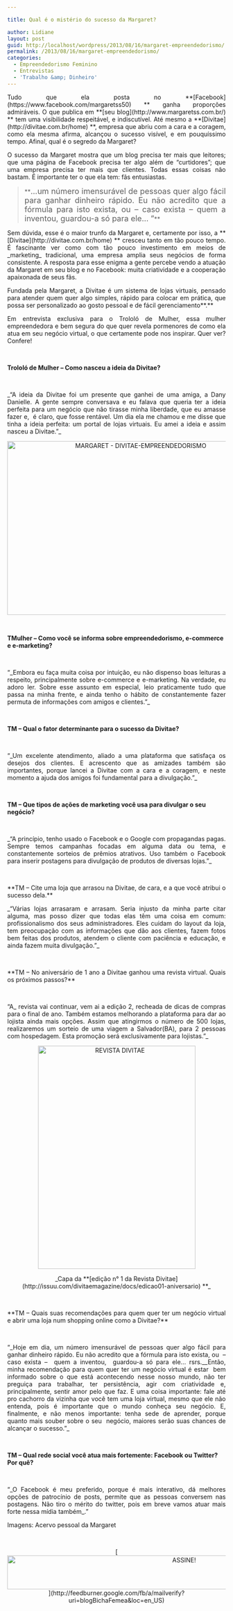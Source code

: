 ```yaml
---

title: Qual é o mistério do sucesso da Margaret?

author: Lidiane
layout: post
guid: http://localhost/wordpress/2013/08/16/margaret-empreendedorismo/
permalink: /2013/08/16/margaret-empreendedorismo/
categories:
  - Empreendedorismo Feminino
  - Entrevistas
  - 'Trabalho &amp; Dinheiro'
---
```

<p style="text-align: justify;">
  Tudo que ela posta no **[Facebook](https://www.facebook.com/margaretss50) ** ganha proporções admiráveis. O que publica em **[seu blog](http://www.margaretss.com.br/) ** tem uma visibilidade respeitável, e indiscutível. Até mesmo a **[Divitae](http://divitae.com.br/home) **, empresa que abriu com a cara e a coragem, como ela mesma afirma, alcançou o sucesso visível, e em pouquíssimo tempo. Afinal, qual é o segredo da Margaret?
</p>

<p style="text-align: justify;" align="justify">
  O sucesso da Margaret mostra que um blog precisa ter mais que leitores; que uma página de Facebook precisa ter algo além de “curtidores”; que uma empresa precisa ter mais que clientes. Todas essas coisas não bastam. É importante ter o que ela tem: fãs entusiastas.
</p>

> <p align="justify">
>   **<span style="font-size: large;">…um número imensurável de pessoas quer algo fácil para ganhar dinheiro rápido. Eu não acredito que a fórmula para isto exista, ou &#8211; caso exista &#8211; quem a inventou, guardou-a só para ele&#8230; “</span>**
> </p>

<p align="justify">
  Sem dúvida, esse é o maior trunfo da Margaret e, certamente por isso, a **[Divitae](http://divitae.com.br/home) ** cresceu tanto em tão pouco tempo. É fascinante ver como com tão pouco investimento em meios de _marketing_ tradicional, uma empresa amplia seus negócios de forma consistente. A resposta para esse enigma a gente percebe vendo a atuação da Margaret em seu blog e no Facebook: muita criatividade e a cooperação apaixonada de seus fãs.
</p>

<p align="justify">
  Fundada pela Margaret, a Divitae é um sistema de lojas virtuais, pensado para atender quem quer algo simples, rápido para colocar em prática, que possa ser personalizado ao gosto pessoal e de fácil gerenciamento**.**
</p>

<p align="justify">
  Em entrevista exclusiva para o Trololó de Mulher, essa mulher empreendedora e bem segura do que quer revela pormenores de como ela atua em seu negócio virtual, o que certamente pode nos inspirar. Quer ver? Confere!
</p>

&nbsp;

**Trololó de Mulher &#8211; Como nasceu a ideia da Divitae?**

&nbsp;

<p align="justify">
  _“A ideia da Divitae foi um presente que ganhei de uma amiga, a Dany Danielle. A gente sempre conversava e eu falava que queria ter a ideia perfeita para um negócio que não tirasse minha liberdade, que eu amasse fazer e,  é claro, que fosse rentável. Um dia ela me chamou e me disse que tinha a ideia perfeita: um portal de lojas virtuais. Eu amei a ideia e assim nasceu a Divitae.”_
</p>

<p align="center">
  <a href="http://www.trololodemulher.com.br/blog/wp-content/uploads/2013/08/MARGARET-DIVITAE-EMPREENDEDORISMO.jpg"><img class="alignnone size-full wp-image-9695" src="http://www.trololodemulher.com.br/blog/wp-content/uploads/2013/08/MARGARET-DIVITAE-EMPREENDEDORISMO.jpg" alt="MARGARET - DIVITAE-EMPREENDEDORISMO" width="600" height="401" /></a>
</p>

&nbsp;

**TMulher &#8211; Como você se informa sobre empreendedorismo, e-commerce e e-marketing?**

&nbsp;

<p align="justify">
  “_Embora eu faça muita coisa por intuição, eu não dispenso boas leituras a respeito, principalmente sobre e-commerce e e-marketing. Na verdade, eu adoro ler. Sobre esse assunto em especial, leio praticamente tudo que passa na minha frente, e ainda tenho o hábito de constantemente fazer permuta de informações com amigos e clientes.”_
</p>

&nbsp;

**TM &#8211; Qual o fator determinante para o sucesso da Divitae?**

&nbsp;

<p align="justify">
  “_Um excelente atendimento, aliado a uma plataforma que satisfaça os desejos dos clientes. E acrescento que as amizades também são importantes, porque lancei a Divitae com a cara e a coragem, e neste momento a ajuda dos amigos foi fundamental para a divulgação.”_
</p>

&nbsp;

**TM &#8211; Que tipos de ações de marketing você usa para divulgar o seu negócio?**

&nbsp;

<p align="justify">
  _“A princípio, tenho usado o Facebook e o Google com propagandas pagas. Sempre temos campanhas focadas em alguma data ou tema, e constantemente sorteios de prêmios atrativos. Uso também o Facebook para inserir postagens para divulgação de produtos de diversas lojas.”_
</p>

&nbsp;

<p align="justify">
  **TM &#8211; Cite uma loja que arrasou na Divitae, de cara, e a que você atribui o sucesso dela.**
</p>

<p align="justify">
  _“Várias lojas arrasaram e arrasam. Seria injusto da minha parte citar alguma, mas posso dizer que todas elas têm uma coisa em comum: profissionalismo dos seus administradores. Eles cuidam do layout da loja, tem preocupação com as informações que dão aos clientes, fazem fotos bem feitas dos produtos, atendem o cliente com paciência e educação, e ainda fazem muita divulgação.”_
</p>

&nbsp;

<p align="justify">
  **TM &#8211; No aniversário de 1 ano a Divitae ganhou uma revista virtual. Quais os próximos passos?**
</p>

&nbsp;

<p align="justify">
  “A_ revista vai continuar, vem ai a edição 2, recheada de dicas de compras para o final de ano. Também estamos melhorando a plataforma para dar ao lojista ainda mais opções. Assim que atingirmos o número de 500 lojas, realizaremos um sorteio de uma viagem a Salvador(BA), para 2 pessoas com hospedagem. Esta promoção será exclusivamente para lojistas.”_
</p>

<p align="center">
  <a href="http://www.trololodemulher.com.br/blog/wp-content/uploads/2013/08/REVISTA-DIVITAE.png"><img class="alignnone size-full wp-image-9698" src="http://www.trololodemulher.com.br/blog/wp-content/uploads/2013/08/REVISTA-DIVITAE.png" alt="REVISTA DIVITAE" width="363" height="515" /></a>
</p>

<p align="center">
  _Capa da **[edição n° 1 da Revista Divitae](http://issuu.com/divitaemagazine/docs/edicao01-aniversario) **_
</p>

&nbsp;

<p align="justify">
  **TM &#8211; Quais suas recomendações para quem quer ter um negócio virtual e abrir uma loja num shopping online como a Divitae?**
</p>

&nbsp;

<p align="justify">
  “_Hoje em dia, um número imensurável de pessoas quer algo fácil para ganhar dinheiro rápido. Eu não acredito que a fórmula para isto exista, ou  &#8211; caso exista &#8211;  quem a inventou,  guardou-a só para ele&#8230; rsrs.__Então, minha recomendação para quem quer ter um negócio virtual é estar  bem informado sobre o que está acontecendo nesse nosso mundo, não ter preguiça para trabalhar, ter persistência, agir com criatividade e, principalmente, sentir amor pelo que faz. E uma coisa importante: fale até pro cachorro da vizinha que você tem uma loja virtual, mesmo que ele não entenda, pois é importante que o mundo conheça seu negócio. E, finalmente, e não menos importante: tenha sede de aprender, porque quanto mais souber sobre o seu  negócio, maiores serão suas chances de alcançar o sucesso.”_
</p>

&nbsp;

**TM &#8211; Qual rede social você atua mais fortemente: Facebook ou Twitter? Por quê?**

&nbsp;

<p align="justify">
  “_O Facebook é meu preferido, porque é mais interativo, dá melhores opções de patrocínio de posts, permite que as pessoas conversem nas postagens. Não tiro o mérito do twitter, pois em breve vamos atuar mais forte nessa mídia também_.”
</p>

<p align="justify">
  Imagens: Acervo pessoal da Margaret
</p>

&nbsp;

<p align="center">
  [<img class="alignnone size-full wp-image-10439" src="http://www.trololodemulher.com.br/blog/wp-content/uploads/2014/09/ASSINE.png" alt="ASSINE!" width="800" height="78" />](http://feedburner.google.com/fb/a/mailverify?uri=blogBichaFemea&loc=en_US) 
</p>